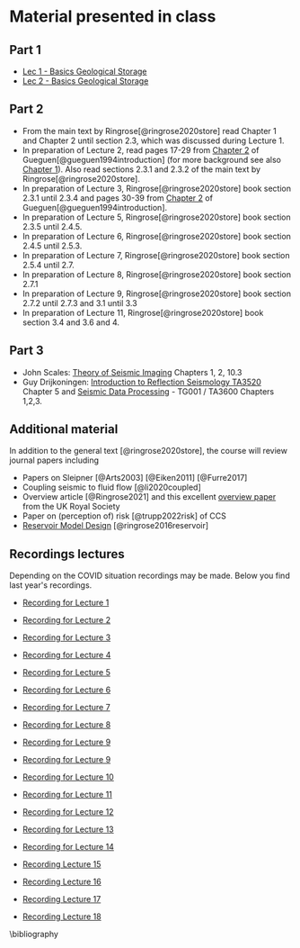 # Material presented in class 
## Part 1
- [Lec 1 - Basics Geological Storage](https://www.dropbox.com/s/nppagdpm7x8nlwh/mat_lec_1.pdf?dl=0)
- [Lec 2 - Basics Geological Storage](https://www.dropbox.com/s/dvyjjh52dtjjeco/mat_lec_2.pdf?dl=0)

<!-- 
- [Part 2 – Design & Scale Up](https://www.dropbox.com/s/kbkb2vjz5alf6tr/2_Lecture_CCS.pdf?dl=0)
- Part 3 - Introduction Seismic Imaging
    - [Basics Seismic Imaging 1](https://www.dropbox.com/s/9935l6wcfdquf25/3-lecture_CCS_basics_1.pdf?dl=0)
    - [Basics Seismic Imaging 2](https://www.dropbox.com/s/5pg2uwx7p6454r4/3-Lecture_CCS_basics_2.pdf?dl=0)
    - [Basics Seismic Imaging 3](https://www.dropbox.com/s/y70u0apow90f4wt/3-Lecture_CCS_basics_3.pdf?dl=0)
- Part 4 - Basics Migration
    - [Migration 1](https://www.dropbox.com/s/u6bts29f7g5lqpt/4-Lecture_migration_1.pdf?dl=0)
    - [Migration 2](https://www.dropbox.com/s/d9ple02tnbgdif3/4-Lecture_migration_2.pdf?dl=0)
- Part 5 - [Basics Seismic Data Acquisition](https://www.dropbox.com/s/mcy8sfwl40rn74p/5-Lecture_acquisition_1.pdf?dl=0)
- Part 6 - [Basics Inverse Problems](https://www.dropbox.com/s/t7xu7cg917znc9f/6-Lecture_CCS-inversion_intro.pdf?dl=0)
- Part 7 - Seismic Data Acquisition with Compressive Sensing
    - [Basics Compressive Sensing](https://www.dropbox.com/s/519mfc4tq3por3m/7-Lecture_CCS-intro-CS.pdf?dl=0)
    - [Timelape Compressive Sensing](https://www.dropbox.com/s/19pe0b4idxuoriv/7-Lecture_CCS-time-lapse-CS.pdf?dl=0)
- Part 8 - [Full-waveform inversion and least-squares migration](https://www.dropbox.com/s/ba5txfqx05p4kvs/8_Lecture_CCS_fwi.pdf?dl=0)
- [Review](https://www.dropbox.com/s/bblvrd65jiwqn8u/review.pdf?dl=0) -->


## Part 2

- From the main text by Ringrose[@ringrose2020store] read Chapter 1 and Chapter 2 until section 2.3, which was discussed during Lecture 1. 
- In preparation of Lecture 2, read pages 17-29 from [Chapter 2](https://www.dropbox.com/s/10jxkl4sqz9cpno/chapter2gueguen.pdf?dl=0) of Gueguen[@gueguen1994introduction] (for more background see also [Chapter 1](https://www.dropbox.com/s/gas1x4fswnhno3w/chapter1gueguen.pdf?dl=0)). Also read sections 2.3.1 and 2.3.2 of the main text by Ringrose[@ringrose2020store].
- In preparation of Lecture 3, Ringrose[@ringrose2020store] book section 2.3.1 until 2.3.4 and pages 30-39 from [Chapter 2](https://www.dropbox.com/s/10jxkl4sqz9cpno/chapter2gueguen.pdf?dl=0) of Gueguen[@gueguen1994introduction].
- In preparation of Lecture 5, Ringrose[@ringrose2020store] book section 2.3.5 until 2.4.5.
- In preparation of Lecture 6, Ringrose[@ringrose2020store] book section 2.4.5 until 2.5.3.
- In preparation of Lecture 7, Ringrose[@ringrose2020store] book section 2.5.4 until 2.7.
- In preparation of Lecture 8, Ringrose[@ringrose2020store] book section 2.7.1 
- In preparation of Lecture 9, Ringrose[@ringrose2020store] book section 2.7.2 until 2.7.3 and 3.1 until 3.3 
- In preparation of Lecture 11, Ringrose[@ringrose2020store] book section 3.4 and 3.6 and 4.

## Part 3

- John Scales: [Theory of Seismic Imaging](https://www.dropbox.com/s/838iq6zgccgi5nw/imaging_scales.pdf?dl=0) Chapters 1, 2, 10.3
- Guy Drijkoningen: [Introduction to Reflection Seismology TA3520](https://www.dropbox.com/s/hgheb1u1rrflzpk/IntroductionreflectionSeismology%28ta3520%29.pdf?dl=0) Chapter 5 and [Seismic Data Processing](https://www.dropbox.com/s/eenbrn85827joyl/IntroductionreflectionSeismology%28ta3520%29.pdf?dl=0) - TG001 / TA3600 Chapters 1,2,3.


## Additional material

In addition to the general text [@ringrose2020store], the course will review journal papers including

- Papers on Sleipner [@Arts2003] [@Eiken2011] [@Furre2017] 
- Coupling seismic to fluid flow [@li2020coupled]
- Overview article [@Ringrose2021] and this excellent [overview paper](https://royalsociety.org/topics-policy/projects/low-carbon-energy-programme/geological-carbon-storage/) from the UK Royal Society
- Paper on (perception of) risk [@trupp2022risk] of CCS
- [Reservoir Model Design](https://www.dropbox.com/s/q7ce80f8txcgkvv/ringrose_reservoir.pdf?dl=0) [@ringrose2016reservoir] 

## Recordings lectures

Depending on the COVID situation recordings may be made. Below you find last year's recordings.

- [Recording for Lecture 1](https://gtvault.sharepoint.com/:v:/r/sites/SeismicMonitoringCO2Storage-EAS48038803/Shared%20Documents/General/Recordings/New%20channel%20meeting-20220111_153536-Meeting%20Recording.mp4?csf=1&web=1&e=fHJqLg) 

- [Recording for Lecture 2](https://gtvault.sharepoint.com/:v:/r/sites/SeismicMonitoringCO2Storage-EAS48038803/Shared%20Documents/General/Recordings/Meeting%20in%20_General_-20220113_153314-Meeting%20Recording.mp4?csf=1&web=1&e=3TjZB1)

- [Recording for Lecture 3](https://gtvault.sharepoint.com/:v:/r/sites/SeismicMonitoringCO2Storage-EAS48038803/Shared%20Documents/General/Recordings/Meeting%20in%20_General_-20220118_153012-Meeting%20Recording.mp4?csf=1&web=1&e=BQskuz)


- [Recording for Lecture 4](https://gtvault.sharepoint.com/:v:/r/sites/SeismicMonitoringCO2Storage-EAS48038803/Shared%20Documents/General/Recordings/Meeting%20in%20_General_-20220120_152317-Meeting%20Recording.mp4?csf=1&web=1&e=elEm0u)

- [Recording for Lecture 5](https://gtvault.sharepoint.com/:v:/r/sites/SeismicMonitoringCO2Storage-EAS48038803/Shared%20Documents/General/Recordings/Meeting%20in%20_General_-20220125_152917-Meeting%20Recording.mp4?csf=1&web=1&e=mvNFm3)
 
- [Recording for Lecture 6](https://gtvault.sharepoint.com/:v:/r/sites/SeismicMonitoringCO2Storage-EAS48038803/Shared%20Documents/General/Recordings/Meeting%20in%20_General_-20220127_153008-Meeting%20Recording.mp4?csf=1&web=1&e=W8tOhG)
 
- [Recording for Lecture 7](https://gtvault.sharepoint.com/:v:/r/sites/SeismicMonitoringCO2Storage-EAS48038803/Shared%20Documents/General/Recordings/New%20channel%20meeting-20220201_152913-Meeting%20Recording.mp4?csf=1&web=1&e=a2n2D6)
 
- [Recording for Lecture 8](https://gtvault.sharepoint.com/:v:/r/sites/SeismicMonitoringCO2Storage-EAS48038803/Shared%20Documents/General/Recordings/Meeting%20in%20_General_-20220203_160258-Meeting%20Recording.mp4?csf=1&web=1&e=DbpCbi)

- [Recording for Lecture 9](https://gtvault.sharepoint.com/:v:/r/sites/SeismicMonitoringCO2Storage-EAS48038803/Shared%20Documents/General/Recordings/New%20channel%20meeting-20220208_152915-Meeting%20Recording.mp4?csf=1&web=1&e=j4CvL9)

- [Recording for Lecture 9](https://gtvault.sharepoint.com/:v:/r/sites/SeismicMonitoringCO2Storage-EAS48038803/Shared%20Documents/General/Recordings/Meeting%20in%20_General_-20220210_152807-Meeting%20Recording.mp4?csf=1&web=1&e=Fp7rtD)

- [Recording for Lecture 10](https://gtvault.sharepoint.com/:v:/r/sites/SeismicMonitoringCO2Storage-EAS48038803/Shared%20Documents/General/Recordings/Meeting%20in%20_General_-20220215_152848-Meeting%20Recording.mp4?csf=1&web=1&e=vdratV)

- [Recording for Lecture 11](https://gtvault.sharepoint.com/:v:/r/sites/SeismicMonitoringCO2Storage-EAS48038803/Shared%20Documents/General/Recordings/Meeting%20in%20_General_-20220215_152848-Meeting%20Recording.mp4?csf=1&web=1&e=DsFIdC)

- [Recording for Lecture 12](https://gtvault.sharepoint.com/:v:/r/sites/SeismicMonitoringCO2Storage-EAS48038803/Shared%20Documents/General/Recordings/Meeting%20in%20_General_-20220217_154356-Meeting%20Recording.mp4?csf=1&web=1&e=gBkv7E)
 
- [Recording for Lecture 13](https://gtvault.sharepoint.com/:v:/r/sites/SeismicMonitoringCO2Storage-EAS48038803/Shared%20Documents/General/Recordings/New%20channel%20meeting-20220222_152821-Meeting%20Recording.mp4?csf=1&web=1&e=BfC009)

- [Recording for Lecture 14](https://gtvault.sharepoint.com/:v:/r/sites/SeismicMonitoringCO2Storage-EAS48038803/Shared%20Documents/General/Recordings/Meeting%20in%20_General_-20220224_153214-Meeting%20Recording.mp4?csf=1&web=1&e=Vjbf8V)

- [Recording Lecture 15](https://gtvault.sharepoint.com/:v:/r/sites/SeismicMonitoringCO2Storage-EAS48038803/Shared%20Documents/General/Recordings/Meeting%20in%20_General_-20220303_153323-Meeting%20Recording.mp4?csf=1&web=1&e=ndQSlx)

- [Recording Lecture 16](https://gtvault.sharepoint.com/:v:/r/sites/SeismicMonitoringCO2Storage-EAS48038803/Shared%20Documents/General/Recordings/Meeting%20in%20_General_-20220310_155153-Meeting%20Recording.mp4?csf=1&web=1&e=ZpTslw)
 
- [Recording Lecture 17](https://gtvault.sharepoint.com/:v:/r/sites/SeismicMonitoringCO2Storage-EAS48038803/Shared%20Documents/General/Recordings/Meeting%20in%20_General_-20220315_154722-Meeting%20Recording.mp4?csf=1&web=1&e=Jy79Al)

- [Recording Lecture 18](https://gtvault.sharepoint.com/:v:/r/sites/SeismicMonitoringCO2Storage-EAS48038803/Shared%20Documents/General/Recordings/Meeting%20in%20_General_-20220317_153126-Meeting%20Recording.mp4?csf=1&web=1&e=OMmoZM)


\bibliography 

<!-- # General introduction

#### Reading material

- John Scales: [Theory of Seismic Imaging](https://www.dropbox.com/s/cdt8ndqy3fnvqpf/imaging_scales.pdf?dl=0) Chapters 1, 2, 10.3
- Guy Drijkoningen: [Seismic Data Processing](https://www.dropbox.com/s/x7sng1s982484o0/SeismicProcessing2%28tg001_ta3600%29.pdf?dl=0) - TG001 / TA3600 Chapters 1,2,3, 4.6, 4.7. and [Introduction to Reflection Seismology TA3520](https://www.dropbox.com/s/hgheb1u1rrflzpk/IntroductionreflectionSeismology%28ta3520%29.pdf?dl=0) Chapter 5.
- Yilmaz's “bible”

https://www.dropbox.com/s/hytfic068qp5jiq/4-Exploration_Seismology-basics.pdf?dl=0

#### Material presented in class

- [Slides for Lecture 1: Introduction](https://www.dropbox.com/s/urblegbb45cvcgr/1-Exploration_Seismology.pdf?dl=0)
- [Slides for Lecture 2: Basic Seismic Data Processing 1](https://www.dropbox.com/s/7qi7kgm3d4ciakx/2-Exploration_Seismology-basics.pdf?dl=0)
- [Slides for Lecture 3: Basic seismic data processing 2](https://www.dropbox.com/s/cix0d679i52t0x3/3-Exploration_Seismology-basics.pdf?dl=0)
- [Slides for Lecture 4: Basic seismic data processing 3](https://www.dropbox.com/s/hytfic068qp5jiq/4-Exploration_Seismology-basics.pdf?dl=0)
- [Slides for Lecture 5: Basic seismic data processing 4](https://www.dropbox.com/s/pgq1qsax4p3by07/5-Exploration_Seismology-basics.pdf?dl=0)
- [Slides for Lecture 6: Basic seismic data processing 5](https://www.dropbox.com/s/3ivdg4ek4ft4tc6/6-Exploration_Seismology-migration.pdf?dl=0)
- [Slides for Lecture 7: Basic seismic data processing 6](https://www.dropbox.com/s/hyh1qa7cae21o0k/7-Exploration_Seismology-migration.pdf?dl=0)
- [Slides for Lecture 8: Basic seismic data processing 7](https://www.dropbox.com/s/w3yv0atpmm46fa6/8-Exploration_Seismology-migration.pdf?dl=0)
- [Slides for Lecture 7: Basic seismic data processing 6](https://www.dropbox.com/s/589st3bu5a5qwpg/7-Exploration_Seismology-migration.pdf?dl=0)
- [Slides for Lecture 8: Basic seismic data processing 7](https://www.dropbox.com/s/w3yv0atpmm46fa6/8-Exploration_Seismology-migration.pdf?dl=0)
- [Slides for Lecture 9: Basic seismic data processing 8](https://www.dropbox.com/s/qda2nol5s8cl18o/9-Exploration_Seismology-fk-radon.pdf?dl=0
)
- [Slides for Lecture 10: Basic seismic data processing 9](https://www.dropbox.com/s/x2hfi4k0kcflvq3/10-Exploration_Seismology-fk-radon.pdf?dl=0
)
- [Slides for Lecture 11: Basic seismic data processing 10](https://www.dropbox.com/s/u5umuw5i8fylrs0/11-Exploration_Seismology-fk-radon.pdf?dl=0)

*** 

# Seismic data acquisition

#### Material presented in class

- [Slides for Lecture 12: Practical aspects of seismic acquisition](https://www.dropbox.com/s/psfngqbbli2uvm3/12-Exploration_Seismology-acquisition.pdf?dl=0
)
- [Slides for Lecture 13: Practical aspects of seismic acquisition](https://www.dropbox.com/s/2ob9rynqvwa9mtt/13-Exploration_Seismology-deconvolution.pdf?dl=0)

***

# From processing to inversion

#### Reading material

- Jon Claerbout: IMAGE ESTIMATION BY EXAMPLE: [Geophysical Soundings Image Construction](http://sep.stanford.edu/sep/prof/gee7-2011.pdf) Chapter 1.
- John A. Scales, Martin L. Smith and Sven Treitel [Introductory Geophysical Inverse Theory](https://www.dropbox.com/s/okubbea8ohp632q/Book_Inversion_Theory.pdf.pdf?dl=0) Chapter 4
- Richard Baraniuk: [More Is Less: Signal Processing and the Data Deluge](http://science.sciencemag.org/content/sci/331/6018/717.full.pdf)
- Felix J. Herrmann, Michael P.Friedlander, Ozgur Yilmaz: [Fighting the curse of dimensionality: compressive sensing in exploration seismology](https://www.dropbox.com/s/m7v4pkb2qr4qww5/sigprocmag.pdf?dl=0
)
- Felix J. Herrmann: [Randomized sampling and sparsity: getting more information from fewer samples](http://slim.eos.ubc.ca/Publications/Public/Journals/herrmann2010rsa.pdf). Geophysics 75, WB173 (2010); doi:10.1190/1.350614

#### Material presented in class

- [Slides for Lecture 14: From Processing to Inversion](https://www.dropbox.com/s/rok2gfwp8y3zagd/14-inversion_intro.pdf?dl=0)
- [Slides for Lecture 15: From Processing to Inversion-Radon](https://www.dropbox.com/s/atl71lgiivkxqon/15-Exploration_Seismology-inversion_radon.pdf?dl=0)

*** 

# Compressive sensing

#### Reading material

- IEEE Signal Processing Magazine Richard Baraniuk: Compressive sensing and More Is Less: Signal Processing and the Data Deluge
- Emmanuel Candes and Michael Wakin: An introduction to Compressive Sensing
- Justin Romberg: Imaging via compressive sampling
- Felix J. Herrmann: Randomized sampling and sparsity: getting more information from fewer samples. Geophysics 75, WB173 (2010); doi:10.1190/1.350614
- Felix J. Herrmann, Michael P. Friedlander, Ozgur Yilmaz: Fighting the curse of dimensionality: compressive sensing in exploration seismology

#### Material presented in class

- [Slides for Lecture 16: Basics Compressive Sensing](https://www.dropbox.com/s/hvngq6y0yyqx8lw/16-Exploration_Seismology-cs-1.pdf?dl=0)
- [Slides for Lecture 17: Theory Compressive Sensing](https://www.dropbox.com/s/73iuuysqz3ts11h/17-Exploration_Seismology-inversion-cs-2.pdf?dl=0)
- [Slides for Lecture 18: Theory Compressive Sensing - Design Principles Sensing](https://www.dropbox.com/s/v1d1s6cmvi8nw87/18-Exploration_Seismology-inversion-cs-3.pdf?dl=0)
- [Slides for Lecture 19: Compressive Sensing - Latest](https://www.dropbox.com/s/gntmsrpiy8yyndf/19-Exploration_Seismology-CS-4.pdf?dl=0)

***

# Linearized inversion 

#### Reading material

- A. Gisolf. On the shortcomings of linear AVP( AVO/AVA) inversion.

####Material presented in class

- [Slides for Lecture 20: Linearized inversion of amplitude-versus-offset data](https://www.dropbox.com/s/6530m03nwj4edeo/20-Exploration_Seismology-AVO.pdf?dl=0)

***

# RTM & FWI


#### Reading material

- Gerhard Pratt: Gauss-Newton and full Newton methods in frequency domain seismic waveform inversion. Geophysical Journal International, 133, 341-362.
- Andreas Fichtner: Full Seismic Waveform Modelling and Inversion chapter 10 and 11

#### Material presented in class

- - [Slides for Lecture 21: Full-waveform inversion and Reverse Time Migration](https://www.dropbox.com/s/fsquf33ucb62cia/21_Exploration_Seismology-fwi.pdf?dl=0)


*** 

# Review

- [Slides for Lecture 22: Review Migration,  Velocity Analyses, and AVO](https://www.dropbox.com/s/mv9sunt3hbbf29g/22-Exploration_Seismology-review.pdf?dl=0) -->
